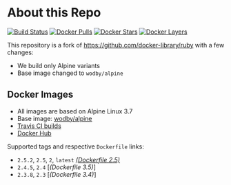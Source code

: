 # About this Repo

[![Build Status](https://travis-ci.com/wodby/base-ruby.svg?branch=master)](https://travis-ci.com/wodby/base-ruby)
[![Docker Pulls](https://img.shields.io/docker/pulls/wodby/base-ruby.svg)](https://hub.docker.com/r/wodby/base-ruby)
[![Docker Stars](https://img.shields.io/docker/stars/wodby/base-ruby.svg)](https://hub.docker.com/r/wodby/base-ruby)
[![Docker Layers](https://images.microbadger.com/badges/image/wodby/base-ruby.svg)](https://microbadger.com/images/wodby/base-ruby)

This repository is a fork of https://github.com/docker-library/ruby with a few changes:

* We build only Alpine variants
* Base image changed to `wodby/alpine`

## Docker Images

* All images are based on Alpine Linux 3.7
* Base image: [wodby/alpine](https://github.com/wodby/alpine)
* [Travis CI builds](https://travis-ci.com/wodby/base-ruby) 
* [Docker Hub](https://hub.docker.com/r/wodby/base-ruby)

[_(Dockerfile 2.5)_]: https://github.com/wodby/base-ruby/tree/master/2.5/alpine3.7/Dockerfile.wodby
[_(Dockerfile 2.4)_]: https://github.com/wodby/base-ruby/tree/master/2.4/alpine3.7/Dockerfile.wodby
[_(Dockerfile 2.3)_]: https://github.com/wodby/base-ruby/tree/master/2.3/alpine3.7/Dockerfile.wodby

Supported tags and respective `Dockerfile` links:

* `2.5.2`, `2.5`, `2`, `latest` [_(Dockerfile 2.5)_]
* `2.4.5`, `2.4` [_(Dockerfile 3.5)_]
* `2.3.8`, `2.3` [_(Dockerfile 3.4)_]
